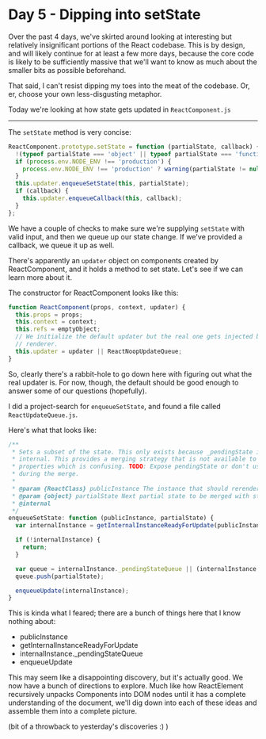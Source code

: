 Day 5 - Dipping into setState
===================================


Over the past 4 days, we've skirted around looking at interesting but relatively insignificant portions of the React codebase. This is by design, and will likely continue for at least a few more days, because the core code is likely to be sufficiently massive that we'll want to know as much about the smaller bits as possible beforehand.

That said, I can't resist dipping my toes into the meat of the codebase. Or, er, choose your own less-disgusting metaphor.

Today we're looking at how state gets updated in `ReactComponent.js`

----------------

The `setState` method is very concise:

```js
ReactComponent.prototype.setState = function (partialState, callback) {
  !(typeof partialState === 'object' || typeof partialState === 'function' || partialState == null) ? process.env.NODE_ENV !== 'production' ? invariant(false, 'setState(...): takes an object of state variables to update or a ' + 'function which returns an object of state variables.') : invariant(false) : undefined;
  if (process.env.NODE_ENV !== 'production') {
    process.env.NODE_ENV !== 'production' ? warning(partialState != null, 'setState(...): You passed an undefined or null state object; ' + 'instead, use forceUpdate().') : undefined;
  }
  this.updater.enqueueSetState(this, partialState);
  if (callback) {
    this.updater.enqueueCallback(this, callback);
  }
};

```

We have a couple of checks to make sure we're supplying `setState` with valid input, and then we queue up our state change. If we've provided a callback, we queue it up as well.

There's apparently an `updater` object on components created by ReactComponent, and it holds a method to set state. Let's see if we can learn more about it.

The constructor for ReactComponent looks like this:

```js
function ReactComponent(props, context, updater) {
  this.props = props;
  this.context = context;
  this.refs = emptyObject;
  // We initialize the default updater but the real one gets injected by the
  // renderer.
  this.updater = updater || ReactNoopUpdateQueue;
}
```

So, clearly there's a rabbit-hole to go down here with figuring out what the real updater is. For now, though, the default should be good enough to answer some of our questions (hopefully).

I did a project-search for `enqueueSetState`, and found a file called `ReactUpdateQueue.js`.

Here's what that looks like:

```js
/**
 * Sets a subset of the state. This only exists because _pendingState is
 * internal. This provides a merging strategy that is not available to deep
 * properties which is confusing. TODO: Expose pendingState or don't use it
 * during the merge.
 *
 * @param {ReactClass} publicInstance The instance that should rerender.
 * @param {object} partialState Next partial state to be merged with state.
 * @internal
 */
enqueueSetState: function (publicInstance, partialState) {
  var internalInstance = getInternalInstanceReadyForUpdate(publicInstance, 'setState');

  if (!internalInstance) {
    return;
  }

  var queue = internalInstance._pendingStateQueue || (internalInstance._pendingStateQueue = []);
  queue.push(partialState);

  enqueueUpdate(internalInstance);
}
```

This is kinda what I feared; there are a bunch of things here that I know nothing about:

- publicInstance
- getInternalInstanceReadyForUpdate
- internalInstance.\_pendingStateQueue
- enqueueUpdate

This may seem like a disappointing discovery, but it's actually good. We now have a bunch of directions to explore. Much like how ReactElement recursively unpacks Components into DOM nodes until it has a complete understanding of the document, we'll dig down into each of these ideas and assemble them into a complete picture.

(bit of a throwback to yesterday's discoveries :) )
